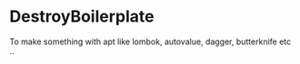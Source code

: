 # DestroyBoilerplate

To make something with apt like lombok, autovalue, dagger, butterknife etc .. 
